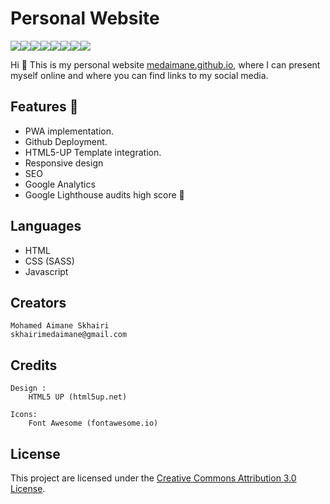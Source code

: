 # Personal Website

[![](https://sourcerer.io/fame/medaimane/medaimane/medaimane.github.io/images/0)](https://sourcerer.io/fame/medaimane/medaimane/medaimane.github.io/links/0)[![](https://sourcerer.io/fame/medaimane/medaimane/medaimane.github.io/images/1)](https://sourcerer.io/fame/medaimane/medaimane/medaimane.github.io/links/1)[![](https://sourcerer.io/fame/medaimane/medaimane/medaimane.github.io/images/2)](https://sourcerer.io/fame/medaimane/medaimane/medaimane.github.io/links/2)[![](https://sourcerer.io/fame/medaimane/medaimane/medaimane.github.io/images/3)](https://sourcerer.io/fame/medaimane/medaimane/medaimane.github.io/links/3)[![](https://sourcerer.io/fame/medaimane/medaimane/medaimane.github.io/images/4)](https://sourcerer.io/fame/medaimane/medaimane/medaimane.github.io/links/4)[![](https://sourcerer.io/fame/medaimane/medaimane/medaimane.github.io/images/5)](https://sourcerer.io/fame/medaimane/medaimane/medaimane.github.io/links/5)[![](https://sourcerer.io/fame/medaimane/medaimane/medaimane.github.io/images/6)](https://sourcerer.io/fame/medaimane/medaimane/medaimane.github.io/links/6)[![](https://sourcerer.io/fame/medaimane/medaimane/medaimane.github.io/images/7)](https://sourcerer.io/fame/medaimane/medaimane/medaimane.github.io/links/7)

Hi 👋 This is my personal website [medaimane.github.io](https://medaimane.github.io), where I can present myself online and where you can find links to my social media.

## Features 🚀

- PWA implementation.
- Github Deployment.
- HTML5-UP Template integration.
- Responsive design
- SEO
- Google Analytics
- Google Lighthouse audits high score 💯 

## Languages

- HTML
- CSS (SASS)
- Javascript

## Creators

    Mohamed Aimane Skhairi
    skhairimedaimane@gmail.com

## Credits

    Design :
        HTML5 UP (html5up.net)

    Icons:
        Font Awesome (fontawesome.io)

## License

This project are licensed under the [Creative Commons Attribution 3.0 License](https://creativecommons.org/licenses/by/3.0/).
